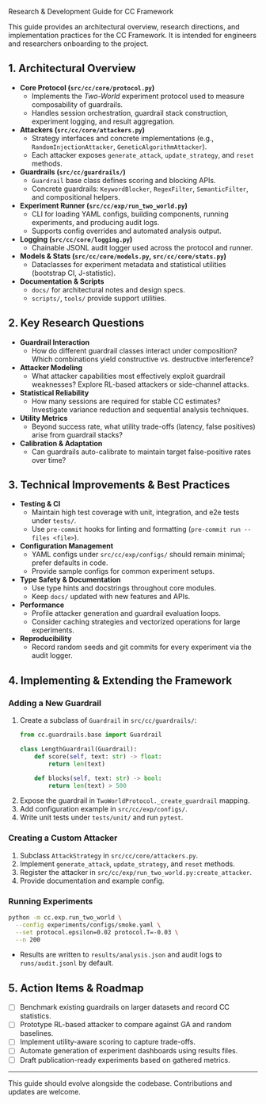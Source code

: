  Research & Development Guide for CC Framework

This guide provides an architectural overview, research directions, and implementation practices for the CC Framework. It is intended for engineers and researchers onboarding to the project.

## 1. Architectural Overview

- **Core Protocol (`src/cc/core/protocol.py`)**
  - Implements the *Two-World* experiment protocol used to measure composability of guardrails.
  - Handles session orchestration, guardrail stack construction, experiment logging, and result aggregation.
- **Attackers (`src/cc/core/attackers.py`)**
  - Strategy interfaces and concrete implementations (e.g., `RandomInjectionAttacker`, `GeneticAlgorithmAttacker`).
  - Each attacker exposes `generate_attack`, `update_strategy`, and `reset` methods.
- **Guardrails (`src/cc/guardrails/`)**
  - `Guardrail` base class defines scoring and blocking APIs.
  - Concrete guardrails: `KeywordBlocker`, `RegexFilter`, `SemanticFilter`, and compositional helpers.
- **Experiment Runner (`src/cc/exp/run_two_world.py`)**
  - CLI for loading YAML configs, building components, running experiments, and producing audit logs.
  - Supports config overrides and automated analysis output.
- **Logging (`src/cc/core/logging.py`)**
  - Chainable JSONL audit logger used across the protocol and runner.
- **Models & Stats (`src/cc/core/models.py`, `src/cc/core/stats.py`)**
  - Dataclasses for experiment metadata and statistical utilities (bootstrap CI, J-statistic).
- **Documentation & Scripts**
  - `docs/` for architectural notes and design specs.
  - `scripts/`, `tools/` provide support utilities.

## 2. Key Research Questions

- **Guardrail Interaction**
  - How do different guardrail classes interact under composition? Which combinations yield constructive vs. destructive interference?
- **Attacker Modeling**
  - What attacker capabilities most effectively exploit guardrail weaknesses? Explore RL-based attackers or side-channel attacks.
- **Statistical Reliability**
  - How many sessions are required for stable CC estimates? Investigate variance reduction and sequential analysis techniques.
- **Utility Metrics**
  - Beyond success rate, what utility trade-offs (latency, false positives) arise from guardrail stacks?
- **Calibration & Adaptation**
  - Can guardrails auto-calibrate to maintain target false-positive rates over time?

## 3. Technical Improvements & Best Practices

- **Testing & CI**
  - Maintain high test coverage with unit, integration, and e2e tests under `tests/`.
  - Use `pre-commit` hooks for linting and formatting (`pre-commit run --files <file>`).
- **Configuration Management**
  - YAML configs under `src/cc/exp/configs/` should remain minimal; prefer defaults in code.
  - Provide sample configs for common experiment setups.
- **Type Safety & Documentation**
  - Use type hints and docstrings throughout core modules.
  - Keep `docs/` updated with new features and APIs.
- **Performance**
  - Profile attacker generation and guardrail evaluation loops.
  - Consider caching strategies and vectorized operations for large experiments.
- **Reproducibility**
  - Record random seeds and git commits for every experiment via the audit logger.

## 4. Implementing & Extending the Framework

### Adding a New Guardrail

1. Create a subclass of `Guardrail` in `src/cc/guardrails/`:
   ```python
   from cc.guardrails.base import Guardrail

   class LengthGuardrail(Guardrail):
       def score(self, text: str) -> float:
           return len(text)

       def blocks(self, text: str) -> bool:
           return len(text) > 500
   ```
2. Expose the guardrail in `TwoWorldProtocol._create_guardrail` mapping.
3. Add configuration example in `src/cc/exp/configs/`.
4. Write unit tests under `tests/unit/` and run `pytest`.

### Creating a Custom Attacker

1. Subclass `AttackStrategy` in `src/cc/core/attackers.py`.
2. Implement `generate_attack`, `update_strategy`, and `reset` methods.
3. Register the attacker in `src/cc/exp/run_two_world.py:create_attacker`.
4. Provide documentation and example config.

### Running Experiments

```bash
python -m cc.exp.run_two_world \
  --config experiments/configs/smoke.yaml \
  --set protocol.epsilon=0.02 protocol.T=-0.03 \
  --n 200
```
- Results are written to `results/analysis.json` and audit logs to `runs/audit.jsonl` by default.

## 5. Action Items & Roadmap

- [ ] Benchmark existing guardrails on larger datasets and record CC statistics.
- [ ] Prototype RL-based attacker to compare against GA and random baselines.
- [ ] Implement utility-aware scoring to capture trade-offs.
- [ ] Automate generation of experiment dashboards using results files.
- [ ] Draft publication-ready experiments based on gathered metrics.

---
This guide should evolve alongside the codebase. Contributions and updates are welcome.